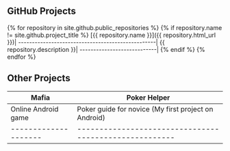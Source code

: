 ## GitHub Projects

{% for repository in site.github.public_repositories %}
 {% if repository.name != site.github.project_title %}
  [{{ repository.name }}]({{ repository.html_url }})|
  --------------------------------------------------|
  {{ repository.description }}|
  ----------------------------|
 {% endif %}
{% endfor %}

## Other Projects

Mafia | Poker Helper |
------|--------------|
Online Android game | Poker guide for novice (My first project on Android) |
--------------------|------------------------------------------------------|
